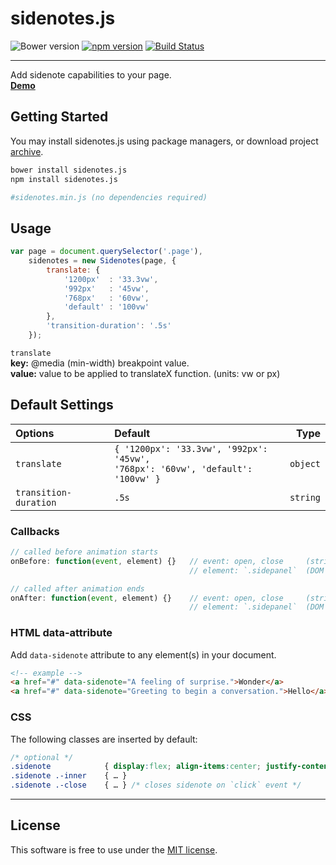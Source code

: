 # sidenotes.js
![Bower version](https://img.shields.io/bower/v/sidenotes.js.svg?style=flat)
[![npm version](https://img.shields.io/npm/v/sidenotes.js.svg?style=flat)](https://www.npmjs.com/package/sidenotes.js)
[![Build Status](https://travis-ci.org/bcorreia/sidenotes.js.svg?branch=master)](https://travis-ci.org/bcorreia/sidenotes.js)

---
Add sidenote capabilities to your page.<br />
[**Demo**](http://bcorreia.com/projects/sidenotes.js/src/demo.html)

## Getting Started
You may install sidenotes.js using package managers, or download project [archive](https://github.com/bcorreia/sidenotes.js/archive/master.zip).<br />
```bash
bower install sidenotes.js
npm install sidenotes.js

#sidenotes.min.js (no dependencies required)
```

## Usage
```javascript
var page = document.querySelector('.page'),
    sidenotes = new Sidenotes(page, {
        translate: {
            '1200px'  : '33.3vw',
            '992px'   : '45vw',
            '768px'   : '60vw',
            'default' : '100vw'
        },
        'transition-duration': '.5s'
    });
```
`translate`<br />
**key:** @media (min-width) breakpoint value.<br />
**value:** value to be applied to translateX function. (units: vw or px)

## Default Settings
| Options | Default | Type
:--- | :--- | ---:
| `translate` | `{ '1200px': '33.3vw', '992px': '45vw',`<br /> `'768px': '60vw', 'default': '100vw' }` | `object`
| `transition-duration` | `.5s` | `string`

### Callbacks
```javascript
// called before animation starts
onBefore: function(event, element) {}   // event: open, close     (string)
                                        // element: `.sidepanel`  (DOM node)

// called after animation ends
onAfter: function(event, element) {}    // event: open, close     (string)
                                        // element: `.sidepanel`  (DOM node)
```

### HTML data-attribute
Add `data-sidenote` attribute to any element(s) in your document.
```html
<!-- example -->
<a href="#" data-sidenote="A feeling of surprise.">Wonder</a>
<a href="#" data-sidenote="Greeting to begin a conversation.">Hello</a>
```

### CSS
The following classes are inserted by default:
```css
/* optional */
.sidenote            { display:flex; align-items:center; justify-content:center; }
.sidenote .-inner    { … }
.sidenote .-close    { … } /* closes sidenote on `click` event */
```
---

## License
This software is free to use under the [MIT license](https://github.com/bcorreia/sidenotes.js/blob/master/license.md).
